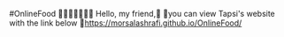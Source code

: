 #OnlineFood 🍔🍕🍟🍺🍾🥐🥖 Hello, my friend,🙂 📍you can view Tapsi's website with the link below 🔗https://morsalashrafi.github.io/OnlineFood/
